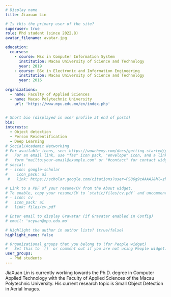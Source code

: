 ```yaml
---
# Display name
title: Jiaxuan Lin

# Is this the primary user of the site?
superuser: true
role: Phd student (since 2022.8)
avatar_filename: avatar.jpg

education:
  courses:
    - course: Msc in Computer Information System
      institution: Macau University of Science and Technology
      year: 2019
    - course: BSc in Electronic and Information Engineering
      institution: Macau University of Science and Technology
      year: 2016
    
organizations:
  - name: Faculty of Applied Sciences
  - name: Macao Polytechnic University 
    url: 'https://www.mpu.edu.mo/en/index.php'
  

# Short bio (displayed in user profile at end of posts)
bio:
interests:
  - Object detection
  - Person Reidentification
  - Deep Learning
# Social/Academic Networking
# For available icons, see: https://wowchemy.com/docs/getting-started/page-builder/#icons
#   For an email link, use "fas" icon pack, "envelope" icon, and a link in the
#   form "mailto:your-email@example.com" or "#contact" for contact widget.
# social:
# - icon: google-scholar
#    icon_pack: ai
 #   link: https://scholar.google.com/citations?user=PS86g9cAAAAJ&hl=zh-CN

# Link to a PDF of your resume/CV from the About widget.
# To enable, copy your resume/CV to `static/files/cv.pdf` and uncomment the lines below.
# - icon: cv
#   icon_pack: ai
#   link: files/cv.pdf

# Enter email to display Gravatar (if Gravatar enabled in Config)
# email: 'xcyuan@mpu.edu.mo'

# Highlight the author in author lists? (true/false)
highlight_name: false

# Organizational groups that you belong to (for People widget)
#   Set this to `[]` or comment out if you are not using People widget.
user_groups:
  - Phd students
---
```

JiaXuan Lin is currently working towards the Ph.D. degree in Computer Applied Technology with the Faculty of Applied Sciences of the Macau Polytechnic University. His current research topic is Small Object Detection in Aerial Images.

